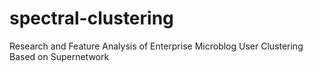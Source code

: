 # spectral-clustering
Research and Feature Analysis of Enterprise Microblog User Clustering Based on Supernetwork

